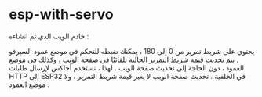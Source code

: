 # esp-with-servo
خادم الويب الذي تم انشاءه  :

يحتوي على شريط تمرير من 0 إلى 180 ، يمكنك ضبطه للتحكم في موضع عمود السيرفو .
يتم تحديث قيمة شريط التمرير الحالية تلقائيًا في صفحة الويب ، وكذلك في موضع العمود ، دون الحاجة إلى تحديث صفحة الويب . لهذا ، نستخدم أجاكس لإرسال طلبات HTTP إلى ESP32 في الخلفية .
تحديث صفحة الويب لا يغير قيمة شريط التمرير ، ولا موضع العمود .
